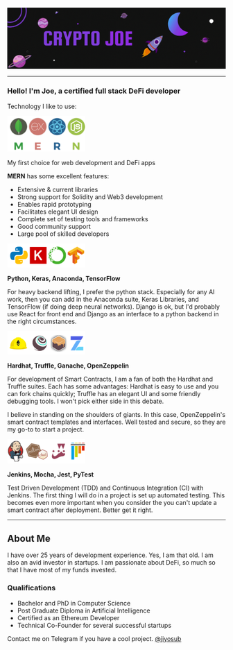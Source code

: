![](images/Banner.gif)

---
<div align=left>

### Hello! I'm Joe, a certified full stack DeFi developer

Technology I like to use:

<img src="images/mern.png" alt="mern" width="180"/>

My first choice for web development and DeFi apps

**MERN** has some excellent features:

- Extensive & current libraries
- Strong support for Solidity and Web3 development
- Enables rapid prototyping
- Facilitates elegant UI design
- Complete set of testing tools and frameworks
- Good community support
- Large pool of skilled developers

<img src="images/pkat.png" alt="mern" width="180"/>

**Python, Keras, Anaconda, TensorFlow**

For heavy backend lifting, I prefer the python stack.  Especially for any AI work, then you can add in the Anaconda suite, Keras Libraries, and TensorFlow (if doing deep neural networks).  Django is ok, but I'd probably use React for front end and Django as an interface to a python backend in the right circumstances.

<img src="images/htgoz.png" alt="mern" width="180"/>

**Hardhat, Truffle, Ganache, OpenZeppelin**

For development of Smart Contracts, I am a fan of both the Hardhat and Truffle suites.  Each has some advantages: Hardhat is easy to use and you can fork chains quickly; Truffle has an elegant UI and some friendly debugging tools.  I won't pick either side in this debate.

I believe in standing on the shoulders of giants.  In this case, OpenZeppelin's smart contract templates and interfaces.  Well tested and secure, so they are my go-to to start a project.

<img src="images/jmjp.png" alt="mern" width="180"/>

**Jenkins, Mocha, Jest, PyTest**

Test Driven Development (TDD) and Continuous Integration (CI) with Jenkins.  The first thing I will do in a project is set up automated testing.  This becomes even more important when you consider the you can't update a smart contract after deployment.  Better get it right.

</div>

---

## About Me

I have over 25 years of development experience.  Yes, I am that old.  I am also an avid investor in startups.  I am passionate about DeFi, so much so that I have most of my funds invested.

### Qualifications

- Bachelor and PhD in Computer Science
- Post Graduate Diploma in Artificial Intelligence
- Certified as an Ethereum Developer
- Technical Co-Founder for several successful startups

Contact me on Telegram if you have a cool project.  [@jiyosub](https://t.me/jiyosub)
